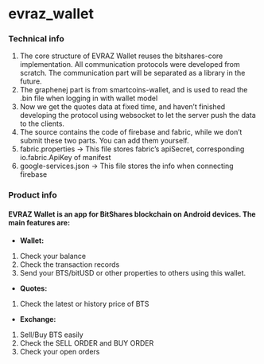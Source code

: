 # evraz_wallet

### Technical info 
1. The core structure of EVRAZ Wallet reuses the bitshares-core implementation. All communication protocols were developed from scratch. The communication part will be separated as a library in the future.
2. The graphenej part is from smartcoins-wallet, and is used to read the .bin file when logging in with wallet model
3. Now we get the quotes data at fixed time, and haven’t finished developing the protocol using websocket to let the server push the data to the clients.
4. The source contains the code of firebase and fabric, while we don’t submit these two parts. You can add them yourself.
5. fabric.properties -> This file stores fabric’s apiSecret, corresponding io.fabric.ApiKey of manifest
6. google-services.json -> This file stores the info when connecting firebase
 
 ### Product info
#### EVRAZ Wallet is an app for BitShares blockchain on Android devices. The main features are:
 
* **Wallet:**
1. Check your balance
2. Check the transaction records
3. Send your BTS/bitUSD or other properties to others using this wallet.
 
* **Quotes:**
 
1. Check the latest or history price of BTS
 
* **Exchange:**
 
1. Sell/Buy BTS easily
2. Check the SELL ORDER and BUY ORDER
3. Check your open orders
